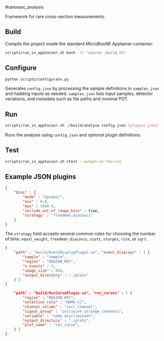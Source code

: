 #rarexsec_analysis

Framework for rare cross-section measurements.

## Build

Compile the project inside the standard MicroBooNE Apptainer container:

```bash
scripts/run_in_apptainer.sh bash -lc "source .build.sh"
```

## Configure
```bash
python scripts/configurate.py
```
Generates `config.json` by processing the sample definitions in `samples.json` and hadding inputs as needed.
`samples.json` lists input samples, detector variations, and metadata such as file paths and nominal POT.

## Run
```bash
scripts/run_in_apptainer.sh ./build/analyse config.json [plugins.json]
```
Runs the analysis using `config.json` and optional plugin definitions.

## Test
```bash
scripts/run_in_apptainer.sh ctest --output-on-failure
```

## Example JSON plugins
```json
{
    "bins" : {
        "mode" : "dynamic",
        "min" : 0.0,
        "max" : 3000.0,
        "include_out_of_range_bins" : true,
        "strategy" : "freedman_diaconis"
    }
}
```

The `strategy` field accepts several common rules for choosing the number of
bins: `equal_weight`, `freedman_diaconis`, `scott`, `sturges`, `rice`, or
`sqrt`.

```json
{
    "path" : "build/EventDisplayPlugin.so", "event_displays" : [ {
        "sample" : "sample",
        "region" : "REGION_KEY",
        "n_events" : 5,
        "image_size" : 800,
        "output_directory" : "./plots"
    } ]
}
```

```json {
    "path" : "build/RocCurvePlugin.so", "roc_curves" : [ {
        "region" : "REGION_KEY",
        "selection_rule" : "NUMU_CC",
        "channel_column" : "incl_channel",
        "signal_group" : "inclusive_strange_channels",
        "variable" : "some_discriminant",
        "output_directory" : "./plots",
        "plot_name" : "roc_curve",
    } ]
}
```

